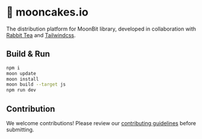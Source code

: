 # 🥮 mooncakes.io

The distribution platform for MoonBit library, developed in collaboration with [Rabbit Tea](https://github.com/Yoorkin/rabbit-tea) and [Tailwindcss](https://tailwindcss.com/).

## Build & Run

```bash
npm i
moon update
moon install
moon build --target js
npm run dev
```

## Contribution

We welcome contributions! Please review our [contributing guidelines](CONTRIBUTING.md) before submitting.

